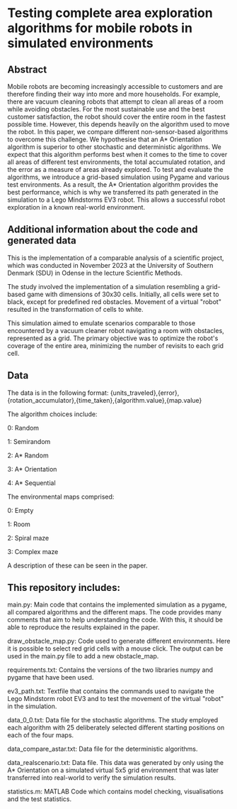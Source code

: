# Testing complete area exploration algorithms for mobile robots in simulated environments

## Abstract
Mobile robots are becoming increasingly accessible to customers and are therefore finding their way into more and more households. For example, there are vacuum cleaning robots that attempt to clean all areas of a room while avoiding obstacles. For the most sustainable use and the best customer satisfaction, the robot should cover the entire room in the fastest possible time. However, this depends heavily on the algorithm used to move the robot. In this paper, we compare different non-sensor-based algorithms to overcome this challenge. We hypothesise that an A* Orientation algorithm is superior to other stochastic and deterministic algorithms. We expect that this algorithm performs best when it comes to the time to cover all areas of different test environments, the total accumulated rotation, and the error as a measure of areas already explored. To test and evaluate the algorithms, we introduce a grid-based simulation using Pygame and various test environments. As a result, the A* Orientation algorithm provides the best performance, which is why we transferred its path generated in the simulation to a Lego Mindstorms EV3 robot. This allows a successful robot exploration in a known real-world environment.


## Additional information about the code and generated data
This is the implementation of a comparable analysis of a scientific project, which was conducted in November 2023 at the University of Southern Denmark (SDU) in Odense in the lecture Scientific Methods.

The study involved the implementation of a simulation resembling a grid-based game with dimensions of 30x30 cells. 
Initially, all cells were set to black, except for predefined red obstacles. Movement of a virtual "robot" resulted in the transformation of cells to white. 

This simulation aimed to emulate scenarios comparable to those encountered by a vacuum cleaner robot navigating a room with obstacles, represented as a grid. 
The primary objective was to optimize the robot's coverage of the entire area, minimizing the number of revisits to each grid cell. 


## Data
The data is in the following format:
{units_traveled},{error},{rotation_accumulator},{time_taken},{algorithm.value},{map.value}

The algorithm choices include:

0: Random

1: Semirandom

2: A* Random

3: A* Orientation

4: A* Sequential


The environmental maps comprised:

0: Empty

1: Room

2: Spiral maze

3: Complex maze


A description of these can be seen in the paper.



## This repository includes:
main.py:
    Main code that contains the implemented simulation as a pygame, all compared algorithms and the different maps.
    The code provides many comments that aim to help understanding the code. With this, it should be able to reproduce the results explained in the paper.

draw_obstacle_map.py:
    Code used to generate different environments. Here it is possible to select red grid cells with a mouse click. The output can be used in the main.py file to add a new obstacle_map.

requirements.txt:
    Contains the versions of the two libraries numpy and pygame that have been used.

ev3_path.txt:
    Textfile that contains the commands used to navigate the Lego Mindstorm robot EV3 and to test the movement of the virtual "robot" in the simulation.

data_0_0.txt:
    Data file for the stochastic algorithms. The study employed each algorithm with 25 deliberately selected different starting positions on each of the four maps. 

data_compare_astar.txt:
    Data file for the deterministic algorithms.

data_realscenario.txt:
    Data file. This data was generated by only using the A* Orientation on a simulated virtual 5x5 grid environment that was later transferred into real-world to verify the simulation results.

statistics.m:
    MATLAB Code which contains model checking, visualisations and the test statistics.
